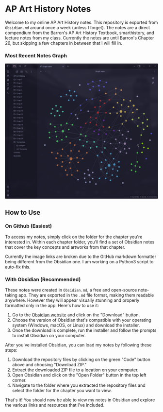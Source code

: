 # AP Art History Notes

Welcome to my online AP Art History notes. This repository is exported from `Obsidian.md` around once a week (unless I forget). The notes are a direct compendium from the Barron's AP Art History Textbook, smarthistory, and lecture notes from my class. Currently the notes are until Barron's Chapter 26, but skipping a few chapters in between that I will fill in.

### Most Recent Notes Graph
![](Templates/Images/screen2.png)

## How to Use
### On Github (Easiest)
To access my notes, simply click on the folder for the chapter you're interested in. Within each chapter folder, you'll find a set of Obsidian notes that cover the key concepts and artworks from that chapter.

Currently the image links are broken due to the GitHub markdown formatter being different from the Obsidian one. I am working on a Python3 script to auto-fix this.


### With Obsidian (Recommended)
These notes were created in `Obsidian.md`, a free and open-source note-taking app. They are exported in the `.md` file format, making them readable anywhere. However they will appear visually stunning and properly formatted only in the app. Here's how to use it:

1.  Go to the [Obsidian website](https://obsidian.md/) and click on the "Download" button.
2.  Choose the version of Obsidian that's compatible with your operating system (Windows, macOS, or Linux) and download the installer.
3.  Once the download is complete, run the installer and follow the prompts to install Obsidian on your computer.

After you've installed Obsidian, you can load my notes by following these steps:

1.  Download the repository files by clicking on the green "Code" button above and choosing "Download ZIP."
2.  Extract the downloaded ZIP file to a location on your computer.
3.  Open Obsidian and click on the "Open Folder" button in the top left corner.
4.  Navigate to the folder where you extracted the repository files and select the folder for the chapter you want to view.

That's it! You should now be able to view my notes in Obsidian and explore the various links and resources that I've included.


